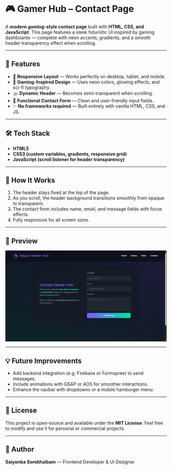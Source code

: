 

# 🎮 Gamer Hub – Contact Page

A **modern gaming-style contact page** built with **HTML, CSS, and JavaScript**.
This page features a sleek futuristic UI inspired by gaming dashboards — complete with neon accents, gradients, and a smooth header transparency effect when scrolling.

---

## 🚀 Features

* 🧩 **Responsive Layout** — Works perfectly on desktop, tablet, and mobile.
* 🎨 **Gaming-Inspired Design** — Uses neon colors, glowing effects, and sci-fi typography.
* 🌫️ **Dynamic Header** — Becomes semi-transparent when scrolling.
* 💌 **Functional Contact Form** — Clean and user-friendly input fields.
* ✨ **No frameworks required** — Built entirely with vanilla HTML, CSS, and JS.

---

## 🛠️ Tech Stack

* **HTML5**
* **CSS3 (custom variables, gradients, responsive grid)**
* **JavaScript (scroll listener for header transparency)**

---


## 🎯 How It Works

1. The header stays fixed at the top of the page.
2. As you scroll, the header background transitions smoothly from opaque to transparent.
3. The contact form includes name, email, and message fields with focus effects.
4. Fully responsive for all screen sizes.

---

## 🧪 Preview

![WiFi Pricing Preview](https://github.com/haokipstevin-rgb/7.-Gaming---Contact-us-Form/blob/main/preview.png?raw=true)

---

## 💡 Future Improvements

* Add backend integration (e.g. Firebase or Formspree) to send messages.
* Include animations with GSAP or AOS for smoother interactions.
* Enhance the navbar with dropdowns or a mobile hamburger menu.

---

## 📜 License

This project is open-source and available under the **MIT License**.
Feel free to modify and use it for personal or commercial projects.

---

## 👾 Author

**Saiyonba Sorokhaibam** —
Frontend Developer & UI Designer
